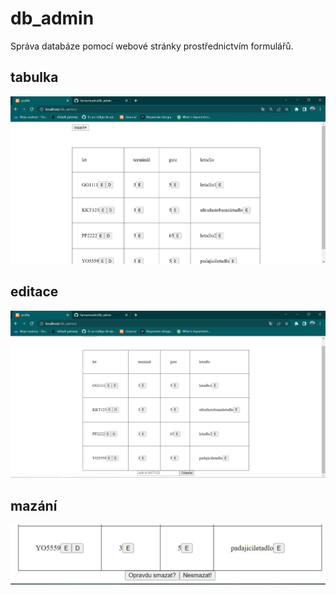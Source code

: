# db_admin
Správa databáze pomocí webové stránky prostřednictvím formulářů.

## tabulka
![tabulka](/screenshots/tabulka.JPG)

## editace
![edit](/screenshots/edit.JPG)

## mazání
![smazat](/screenshots/delete.JPG)
